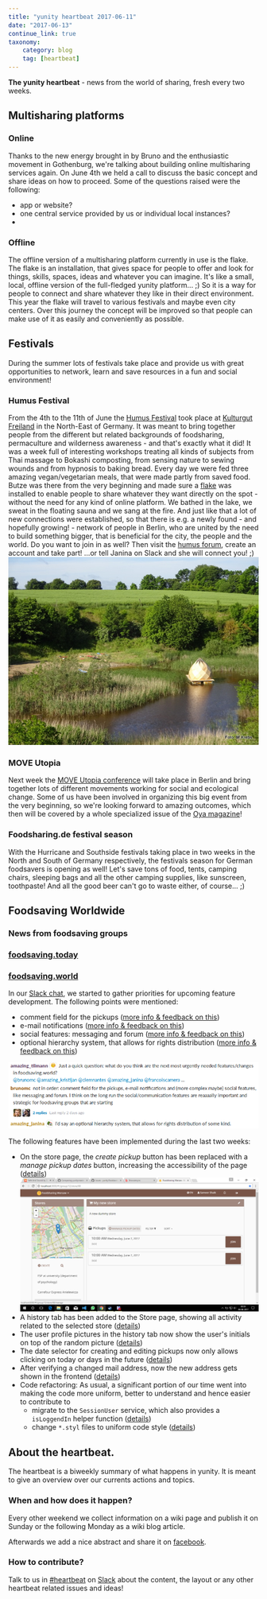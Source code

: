 ```yaml
---
title: "yunity heartbeat 2017-06-11"
date: "2017-06-13"
continue_link: true
taxonomy:
    category: blog
    tag: [heartbeat]
---
```


**The yunity heartbeat** - news from the world of sharing, fresh every two weeks.

## Multisharing platforms

### Online

Thanks to the new energy brought in by Bruno and the enthusiastic movement in Gothenburg, we're talking about building online multisharing services again. On June 4th we held a call to discuss the basic concept and share ideas on how to proceed. Some of the questions raised were the following:
* app or website?
* one central service provided by us or individual local instances?
* 

### Offline

The offline version of a multisharing platform currently in use is the flake. The flake is an installation, that gives space for people to offer and look for things, skills, spaces, ideas and whatever you can imagine. It's like a small, local, offline version of the full-fledged yunity platform... ;) So it is a way for people to connect and share whatever they like in their direct environment. This year the flake will travel to various festivals and maybe even city centers. Over this journey the concept will be improved so that people can make use of it as easily and conveniently as possible.

## Festivals

During the summer lots of festivals take place and provide us with great opportunities to network, learn and save resources in a fun and social environment!

### Humus Festival

From the 4th to the 11th of June the [Humus Festival](http://humus-festival.de/) took place at [Kulturgut Freiland](http://kulturgut-freiland.de/gelaende/) in the North-East of Germany. It was meant to bring together people from the different but related backgrounds of foodsharing, permaculture and wilderness awareness - and that's exactly what it did! It was a week full of interesting workshops treating all kinds of subjects from Thai massage to Bokashi composting, from sensing nature to sewing wounds and from hypnosis to baking bread. Every day we were fed three amazing vegan/vegetarian meals, that were made partly from saved food. Butze was there from the very beginning and made sure a [flake](https://www.youtube.com/watch?v=73SRZKvHqUA) was installed to enable people to share whatever they want directly on the spot - without the need for any kind of online platform.
We bathed in the lake, we sweat in the floating sauna and we sang at the fire. And just like that a lot of new connections were established, so that there is e.g. a newly found - and hopefully growing! - network of people in Berlin, who are united by the need to build something bigger, that is beneficial for the city, the people and the world. Do you want to join in as well? Then visit the [humus forum](http://humus-festival.de/forum/index.php), create an account and take part! ...or tell Janina on Slack and she will connect you! ;)
![Floating sauna](humussauna.jpg)

### MOVE Utopia

Next week the [MOVE Utopia conference](http://move-utopia.de/wp-content/uploads/2017/03/Aufruf_eng.pdf) will take place in Berlin and bring together lots of different movements working for social and ecological change. Some of us have been involved in organizing this big event from the very beginning, so we're looking forward to amazing outcomes, which then will be covered by a whole specialized issue of the [Oya magazine](http://www.oya-online.de/home/index.html)!

### Foodsharing.de festival season

With the Hurricane and Southside festivals taking place in two weeks in the North and South of Germany respectively, the festivals season for German foodsavers is opening as well! Let's save tons of food, tents, camping chairs, sleeping bags and all the other camping supplies, like sunscreen, toothpaste! And all the good beer can't go to waste either, of course... ;)

## Foodsaving Worldwide

### News from foodsaving groups 

### [foodsaving.today](https://foodsaving.today)

### [foodsaving.world](https://foodsaving.world)

In our [Slack chat](https://slackin.yunity.org), we started to gather priorities for upcoming feature development. The following points were mentioned:
- comment field for the pickups ([more info & feedback on this](https://github.com/yunity/foodsaving-frontend/issues/158))
- e-mail notifications ([more info & feedback on this](https://github.com/yunity/foodsaving-frontend/issues/257))
- social features: messaging and forum ([more info & feedback on this](https://github.com/yunity/foodsaving-frontend/issues/520))
- optional hierarchy system, that allows for rights distribution ([more info & feedback on this](https://github.com/yunity/foodsaving-frontend/issues/356))

![](fstool-wishes.png)

The following features have been implemented during the last two weeks:

- On the store page, the *create pickup* button has been replaced with a *manage pickup dates* button, increasing the accessibility of the page ([details](https://github.com/yunity/foodsaving-frontend/pull/512)) ![](fstool-managebutton.png)
- A history tab has been added to the Store page, showing all activity related to the selected store ([details](https://github.com/yunity/foodsaving-frontend/pull/516))
- The user profile pictures in the history tab now show the user's initials on top of the random picture ([details](https://github.com/yunity/foodsaving-frontend/pull/513))
- The date selector for creating and editing pickups now only allows clicking on today or days in the future ([details](https://github.com/yunity/foodsaving-frontend/pull/517))
- After verifying a changed mail address, now the new address gets shown in the frontend ([details](https://github.com/yunity/foodsaving-frontend/pull/510))
- Code refactoring: As usual, a significant portion of our time went into making the code more uniform, better to understand and hence easier to contribute to
  - migrate to the `SessionUser` service, which also provides a  `isLoggendIn` helper function ([details](https://github.com/yunity/foodsaving-frontend/pull/511))
  - change `*.styl` files to uniform code style ([details](https://github.com/yunity/foodsaving-frontend/pull/514))

## About the heartbeat.

The heartbeat is a biweekly summary of what happens in yunity. It is meant to give an overview over our currents actions and topics.

### When and how does it happen?

Every other weekend we collect information on a wiki page and publish it on Sunday or the following Monday as a wiki blog article.

Afterwards we add a nice abstract and share it on [facebook](https://www.facebook.com/yunity.org/).

### How to contribute?

Talk to us in [#heartbeat](https://yunity.slack.com/messages/heartbeat/) on [Slack](https://slackin.yunity.org) about the content, the layout or any other heartbeat related issues and ideas!